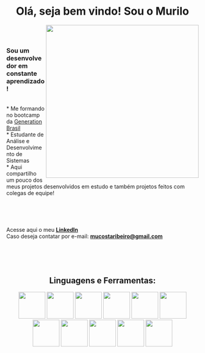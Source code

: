 <h1 align=center> Olá, seja bem vindo! Sou o Murilo</h1>

<img align="right" width=400px src="https://user-images.githubusercontent.com/122796061/230230898-82652d83-2b62-4a18-bf0d-c9af6207a3f7.png"/>
<br><br>

<h3> Sou um desenvolvedor em constante aprendizado!</h3><br>
* Me formando no bootcamp da <a href="https://brazil.generation.org/">Generation Brasil</a><br>
* Estudante de Análise e Desenvolvimento de Sistemas<br>
* Aqui compartilho um pouco dos meus projetos desenvolvidos em estudo e também projetos feitos com colegas de equipe!<br><br>

<br><br>

Acesse aqui o meu [**LinkedIn**](https://www.linkedin.com/in/muriloc-ribeiro/)<br>
Caso deseja contatar por e-mail: **mucostaribeiro@gmail.com**

<br><br><br>

<h2 align=center>Linguagens e Ferramentas:</h2>

<div style=inline align=center>
  
  <img width=70px src="https://cdn.jsdelivr.net/gh/devicons/devicon/icons/python/python-original-wordmark.svg" />
  <img width=70px src="https://cdn.jsdelivr.net/gh/devicons/devicon/icons/java/java-original-wordmark.svg" />
  <img width=70px src="https://cdn.jsdelivr.net/gh/devicons/devicon/icons/mysql/mysql-original-wordmark.svg" />
  <img width=70px src="https://cdn.jsdelivr.net/gh/devicons/devicon/icons/spring/spring-original-wordmark.svg" />
  <img width=70px src="https://cdn.jsdelivr.net/gh/devicons/devicon/icons/docker/docker-original-wordmark.svg" />
  <img width=70px src="https://cdn.jsdelivr.net/gh/devicons/devicon/icons/git/git-original-wordmark.svg" />
  <img width=70px src="https://cdn.jsdelivr.net/gh/devicons/devicon/icons/html5/html5-original-wordmark.svg" />
  <img width=70px src="https://cdn.jsdelivr.net/gh/devicons/devicon/icons/css3/css3-original-wordmark.svg" />
  <img width=70px src="https://cdn.jsdelivr.net/gh/devicons/devicon/icons/javascript/javascript-original.svg" />
  <img width=70px src="https://cdn.jsdelivr.net/gh/devicons/devicon/icons/react/react-original-wordmark.svg" />
  <img width=70px src="https://cdn.jsdelivr.net/gh/devicons/devicon/icons/typescript/typescript-original.svg" />
          
</div>          
          



     

      

  
  
     




<!--
**MuRibeiro/MuRibeiro** is a ✨ _special_ ✨ repository because its `README.md` (this file) appears on your GitHub profile.

Here are some ideas to get you started:

- 🔭 I’m currently working on ...
-
- 👯 I’m looking to collaborate on ...
- 🤔 I’m looking for help with ...
- 💬 Ask me about ...
- 📫 How to reach me: ...
- 😄 Pronouns: ...
- ⚡ Fun fact: ...
-->
